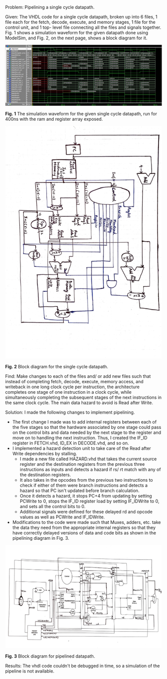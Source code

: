 Problem: Pipelining a single cycle datapath.

Given: The VHDL code for a single cycle datapath, broken up into 6 files, 1 file each for the fetch, decode, execute, and memory stages, 1 file for the control unit, and 1 top- level file connecting all the files and signals together. Fig. 1 shows a simulation waveform for the given datapath done using ModelSim, and Fig. 2, on the next page, shows a block diagram for it.

![](https://github.com/AkankshaJjw/ComputerArchitecture/blob/master/MulticycleDatapathPipelining/fig1.jpg)

**Fig. 1** The simulation waveform for the given single cycle datapath, run for 400ns with the ram and register array exposed.

![](https://github.com/AkankshaJjw/ComputerArchitecture/blob/master/MulticycleDatapathPipelining/fig2.jpg)

**Fig. 2** Block diagram for the single cycle datapath.

Find: Make changes to each of the files and/ or add new files such that instead of completing fetch, decode, execute, memory access, and writeback in one long clock cycle per instruction, the architecture completes one stage of one instruction in a clock cycle, while simultaneously completing the subsequent stages of the next instructions in the same clock cycle. The main data hazard to avoid is Read after Write.

Solution: I made the following changes to implement pipelining.

- The first change I made was to add internal registers between each of the five stages so that the hardware associated by one stage could pass on the control bits and data needed by the next stage to the register and move on to handling the next instruction. Thus, I created the IF\_ID register in FETCH.vhd, ID\_EX in DECODE.vhd, and so on.
- I implemented a hazard detection unit to take care of the Read after Write dependencies by stalling.
  - I made a new file called HAZARD.vhd that takes the current source register and the destination registers from the previous three instructions as inputs and detects a hazard if rs/ rt match with any of the destination registers.
  - It also takes in the opcodes from the previous two instructions to check if either of them were branch instructions and detects a hazard so that PC isn&#39;t updated before branch calculation.
  - Once it detects a hazard, it stops PC+4 from updating by setting PCWrite to 0, stops the IF\_ID register load by setting IF\_IDWrite to 0, and sets all the control bits to 0.
  - Additional signals were defined for these delayed rd and opcode values as well as PCWrite and IF\_IDWrite.
- Modifications to the code were made such that Muxes, adders, etc. take the data they need from the appropriate internal registers so that they have correctly delayed versions of data and code bits as shown in the pipelining diagram in Fig. 3.

![](https://github.com/AkankshaJjw/ComputerArchitecture/blob/master/MulticycleDatapathPipelining/fig3.jpg)

**Fig. 3** Block diagram for pipelined datapath.

Results: The vhdl code couldn&#39;t be debugged in time, so a simulation of the pipeline is not available.
